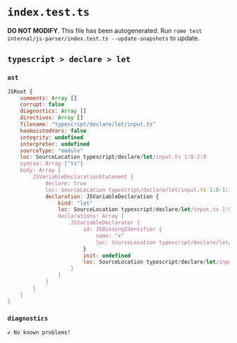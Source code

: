# `index.test.ts`

**DO NOT MODIFY**. This file has been autogenerated. Run `rome test internal/js-parser/index.test.ts --update-snapshots` to update.

## `typescript > declare > let`

### `ast`

```javascript
JSRoot {
	comments: Array []
	corrupt: false
	diagnostics: Array []
	directives: Array []
	filename: "typescript/declare/let/input.ts"
	hasHoistedVars: false
	integrity: undefined
	interpreter: undefined
	sourceType: "module"
	loc: SourceLocation typescript/declare/let/input.ts 1:0-2:0
	syntax: Array ["ts"]
	body: Array [
		JSVariableDeclarationStatement {
			declare: true
			loc: SourceLocation typescript/declare/let/input.ts 1:0-1:14
			declaration: JSVariableDeclaration {
				kind: "let"
				loc: SourceLocation typescript/declare/let/input.ts 1:0-1:14
				declarations: Array [
					JSVariableDeclarator {
						id: JSBindingIdentifier {
							name: "x"
							loc: SourceLocation typescript/declare/let/input.ts 1:12-1:13 (x)
						}
						init: undefined
						loc: SourceLocation typescript/declare/let/input.ts 1:12-1:13
					}
				]
			}
		}
	]
}
```

### `diagnostics`

```
✔ No known problems!

```
